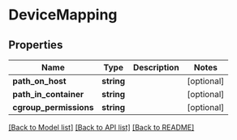 # DeviceMapping

## Properties
Name | Type | Description | Notes
------------ | ------------- | ------------- | -------------
**path_on_host** | **string** |  | [optional] 
**path_in_container** | **string** |  | [optional] 
**cgroup_permissions** | **string** |  | [optional] 

[[Back to Model list]](../README.md#documentation-for-models) [[Back to API list]](../README.md#documentation-for-api-endpoints) [[Back to README]](../README.md)


